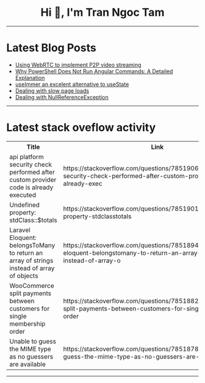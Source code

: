 <h1 align="center">Hi 👋, I'm Tran Ngoc Tam</h1>

---

# Latest Blog Posts 
<!-- BLOG-POST-LIST:START -->
- [Using WebRTC to implement P2P video streaming](https://dev.to/logrocket/using-webrtc-to-implement-p2p-video-streaming-5f5g)
- [Why PowerShell Does Not Run Angular Commands: A Detailed Explanation](https://dev.to/fullstackjava/why-powershell-does-not-run-angular-commands-a-detailed-explanation-2hh8)
- [useImmer an excelent alternative to useState](https://dev.to/jesusjimenezc/useimmer-an-excelent-alternative-to-usestate-22ci)
- [Dealing with slow page loads](https://dev.to/amythical/dealing-with-slow-page-loads-3joa)
- [Dealing with NullReferenceException](https://dev.to/gfraiteur/dealing-with-nullreferenceexception-237i)
<!-- BLOG-POST-LIST:END -->

---

# Latest stack oveflow activity
<table>
  <tr><th>Title</th><th>Link</th></tr>
  <!-- STACKOVERFLOW:START --><tr><td>api platform security check performed after custom provider code is already executed</td><td>https://stackoverflow.com/questions/78519067/api-platform-security-check-performed-after-custom-provider-code-is-already-exec</td></tr><tr><td>Undefined property: stdClass::$totals</td><td>https://stackoverflow.com/questions/78519017/undefined-property-stdclasstotals</td></tr><tr><td>Laravel Eloquent: belongsToMany to return an array of strings instead of array of objects</td><td>https://stackoverflow.com/questions/78518944/laravel-eloquent-belongstomany-to-return-an-array-of-strings-instead-of-array-o</td></tr><tr><td>WooCommerce split payments between customers for single membership order</td><td>https://stackoverflow.com/questions/78518829/woocommerce-split-payments-between-customers-for-single-membership-order</td></tr><tr><td>Unable to guess the MIME type as no guessers are available</td><td>https://stackoverflow.com/questions/78518782/unable-to-guess-the-mime-type-as-no-guessers-are-available</td></tr><!-- STACKOVERFLOW:END -->
</table>

---


